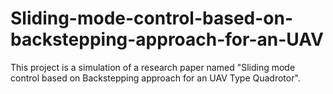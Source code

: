 # Sliding-mode-control-based-on-backstepping-approach-for-an-UAV
This project is a simulation of a research paper named "Sliding mode control based on Backstepping approach for an UAV Type Quadrotor".
